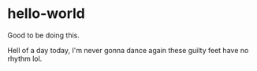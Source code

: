# hello-world

Good to be doing this.

Hell of a day today, I'm never gonna dance again these guilty feet have no rhythm lol.
